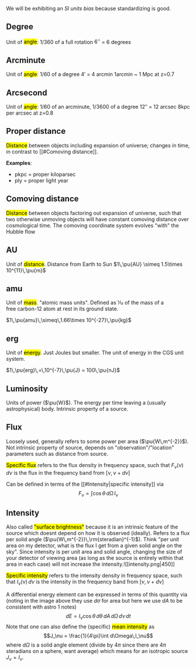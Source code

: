 We will be exhibiting an *SI units bias* because standardizing is good. 

## Degree
Unit of <mark class="hltr-pink">angle</mark>: $1/360$ of a full rotation
$6^\circ$ = 6 degrees


## Arcminute
Unit of <mark class="hltr-pink">angle</mark>: $1/60$ of a degree
$4'$ = 4 arcmin
1arcmin ~ 1 Mpc at z=0.7


## Arcsecond
Unit of <mark class="hltr-pink">angle</mark>: 1/60 of an arcminute, $1/3600$ of a degree
$12''$ = 12 arcsec
8kpc per arcsec at z=0.8

## Proper distance
<mark class="hltr-pink">Distance</mark> between objects including expansion of universe; changes in time, in contrast to [[#Comoving distance]].

**Examples**:
- pkpc = proper kiloparsec
- ply = proper light year

## Comoving distance
<mark class="hltr-pink">Distance</mark> between objects factoring out expansion of universe, such that two otherwise unmoving objects will have constant comoving distance over cosmological time. The comoving coordinate system evolves "with" the Hubble flow


## AU
Unit of <mark class="hltr-pink">distance</mark>. Distance from Earth to Sun
$1\,\pu{AU} \simeq 1.5\times 10^{11}\,\pu{m}$


## amu
Unit of <mark class="hltr-pink">mass</mark>. "atomic mass units". Defined as 1⁄12 of the mass of a free carbon-12 atom at rest in its ground state.

$1\,\pu{amu}\,\simeq\,1.66\times 10^{-27}\,\pu{kg}$  


## erg
Unit of <mark class="hltr-pink">energy</mark>. Just Joules but smaller. The unit of energy in the CGS unit system.

$1\,\pu{erg}\,=\,10^{-7}\,\pu{J} = 100\,\pu{nJ}$  


## Luminosity
Units of power ($\pu{W}$). The energy per time leaving a (usually astrophysical) body. Intrinsic property of a source.


## Flux
Loosely used, generally refers to some power per area ($\pu{W\,m^{-2}}$). Not intrinsic property of source, depends on "observation"/"location" parameters such as distance from source.

<mark class="hltr-pink">Specific flux</mark> refers to the flux density in frequency space, such that $F_\nu(\nu)\,d\nu$ is the flux in the frequency band from $[\nu,\nu + d\nu]$ 

Can be defined in terms of the [[#Intensity|specific intensity]] via 
$$F_\nu = \int \cos\theta \,d\Omega\,I_\nu$$

## Intensity
Also called <mark class="hltr-pink">"surface brightness"</mark> because it is an intrinsic feature of the source which doesnt depend on how it is observed (ideally). Refers to a flux per solid angle ($\pu{W\,m^{-2}}\,\rm{steradian}^{-1}$). Think "per unit area on my detector, what is the flux I get from a given solid angle on the sky". Since intensity is per unit area and solid angle, changing the size of your detector of viewing area (as long as the source is entirely within that area in each case) will not increase the intensity.![[intensity.png|450]]

<mark class="hltr-pink">Specific intensity</mark> refers to the intensity density in frequency space, such that $I_\nu(\nu)\,d\nu$ is the intensity in the frequency band from $[\nu,\nu + d\nu]$ 

A differential energy element can be expressed in terms of this quantity via (noting in the image above they use $d\sigma$ for area but here we use $dA$ to be consistent with astro 1 notes)$$dE = I_\nu \cos\theta\, d\theta\,dA\, d\Omega\, d\nu\, dt$$
Note that one can also define the (specific) <mark class="hltr-pink">mean intensity</mark> as $$J_\nu = \frac{1}{4\pi}\int d\Omega\,I_\nu$$where $d\Omega$ is a solid angle element (divide by $4\pi$ since there are $4\pi$ steradians on a sphere, want average) which means for an isotropic source $J_\nu = I_\nu$.